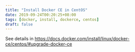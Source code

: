 ```yaml
---
title: "Install Docker CE in CentOS"
date: 2019-09-24T00:20:25+08:00
tags: [docker, install, dockerce, centos]
draft: false
---
```


See details in https://docs.docker.com/install/linux/docker-ce/centos/#upgrade-docker-ce
